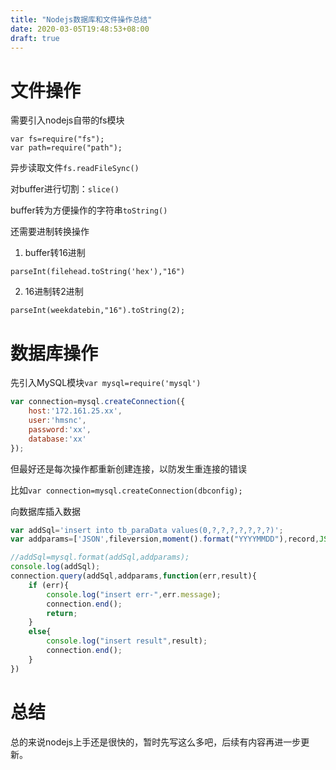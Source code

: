 ```yaml
---
title: "Nodejs数据库和文件操作总结"
date: 2020-03-05T19:48:53+08:00
draft: true
---
```


# 文件操作

需要引入nodejs自带的fs模块
```
var fs=require("fs");
var path=require("path");
```

异步读取文件`fs.readFileSync()`

对buffer进行切割：`slice()`

buffer转为方便操作的字符串`toString()`


还需要进制转换操作

1. buffer转16进制

`parseInt(filehead.toString('hex'),"16")`

2. 16进制转2进制

`parseInt(weekdatebin,"16").toString(2);`

# 数据库操作

先引入MySQL模块`var mysql=require('mysql')`


```js
var connection=mysql.createConnection({
    host:'172.161.25.xx',
    user:'hmsnc',
    password:'xx',
    database:'xx'
});
```
但最好还是每次操作都重新创建连接，以防发生重连接的错误

比如`var connection=mysql.createConnection(dbconfig);`

向数据库插入数据

```js
var addSql='insert into tb_paraData values(0,?,?,?,?,?,?,?)';
var addparams=['JSON',fileversion,moment().format("YYYYMMDD"),record,JSON.stringify(myjson),filenameraw,"??Ч??"];

//addSql=mysql.format(addSql,addparams);
console.log(addSql);
connection.query(addSql,addparams,function(err,result){
    if (err){
        console.log("insert err-",err.message);
        connection.end();
        return;
    }
    else{
        console.log("insert result",result);
        connection.end();
    }
})
```
 

# 总结

总的来说nodejs上手还是很快的，暂时先写这么多吧，后续有内容再进一步更新。

